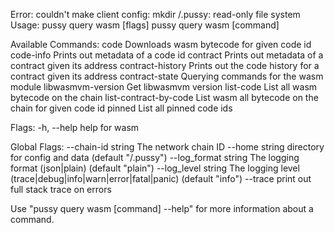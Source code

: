 Error: couldn't make client config: mkdir /.pussy: read-only file system
Usage:
  pussy query wasm [flags]
  pussy query wasm [command]

Available Commands:
  code                  Downloads wasm bytecode for given code id
  code-info             Prints out metadata of a code id
  contract              Prints out metadata of a contract given its address
  contract-history      Prints out the code history for a contract given its address
  contract-state        Querying commands for the wasm module
  libwasmvm-version     Get libwasmvm version
  list-code             List all wasm bytecode on the chain
  list-contract-by-code List wasm all bytecode on the chain for given code id
  pinned                List all pinned code ids

Flags:
  -h, --help   help for wasm

Global Flags:
      --chain-id string     The network chain ID
      --home string         directory for config and data (default "/.pussy")
      --log_format string   The logging format (json|plain) (default "plain")
      --log_level string    The logging level (trace|debug|info|warn|error|fatal|panic) (default "info")
      --trace               print out full stack trace on errors

Use "pussy query wasm [command] --help" for more information about a command.

